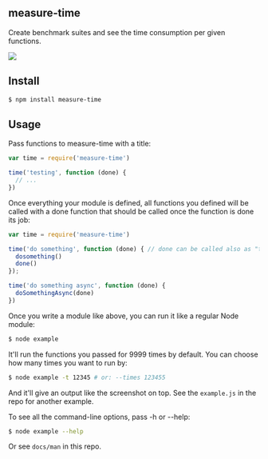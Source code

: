 ## measure-time

Create benchmark suites and see the time consumption per given functions.

![](https://i.cloudup.com/6QcQ_Oyq76.png)

## Install

```bash
$ npm install measure-time
```

## Usage

Pass functions to measure-time with a title:

```js
var time = require('measure-time')

time('testing', function (done) {
  // ...
})
```

Once everything your module is defined, all functions you defined will be called
with a done function that should be called once the function is done its job:

```js
var time = require('measure-time')

time('do something', function (done) { // done can be called also as "t" to mock tape
  dosomething()
  done()
});

time('do something async', function (done) {
  doSomethingAsync(done)
})
```

Once you write a module like above, you can run it like a regular Node module:

```bash
$ node example
```

It'll run the functions you passed for 9999 times by default. You can choose how many times you want to run by:

```bash
$ node example -t 12345 # or: --times 123455
```

And it'll give an output like the screenshot on top. See the `example.js` in the repo
for another example.

To see all the command-line options, pass -h or --help:

```bash
$ node example --help
```

Or see `docs/man` in this repo.
